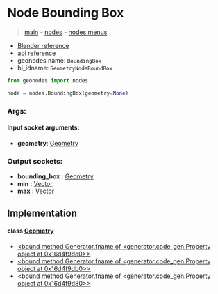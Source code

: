 # Node Bounding Box

> [main](../structure.md) - [nodes](nodes.md) - [nodes menus](nodes_menus.md)

- [Blender reference](https://docs.blender.org/manual/en/latest/modeling/geometry_nodes/geometry/bounding_box.html)
- [api reference](https://docs.blender.org/api/current/bpy.types.GeometryNodeBoundBox.html)
- geonodes name: `BoundingBox`
- bl_idname: `GeometryNodeBoundBox`

```python
from geonodes import nodes

node = nodes.BoundingBox(geometry=None)
```

### Args:

#### Input socket arguments:

- **geometry**: [Geometry](Geometry.md)

### Output sockets:

- **bounding_box** : [Geometry](Geometry.md)
- **min** : [Vector](Vector.md)
- **max** : [Vector](Vector.md)

## Implementation

#### class [Geometry](Geometry.md)

 - [<bound method Generator.fname of <generator.code_gen.Property object at 0x16d4f9de0>>](Geometry.md#bounding_box-property)
 - [<bound method Generator.fname of <generator.code_gen.Property object at 0x16d4f9db0>>](Geometry.md#bounding_box_min-property)
 - [<bound method Generator.fname of <generator.code_gen.Property object at 0x16d4f9d80>>](Geometry.md#bounding_box_min-property)
